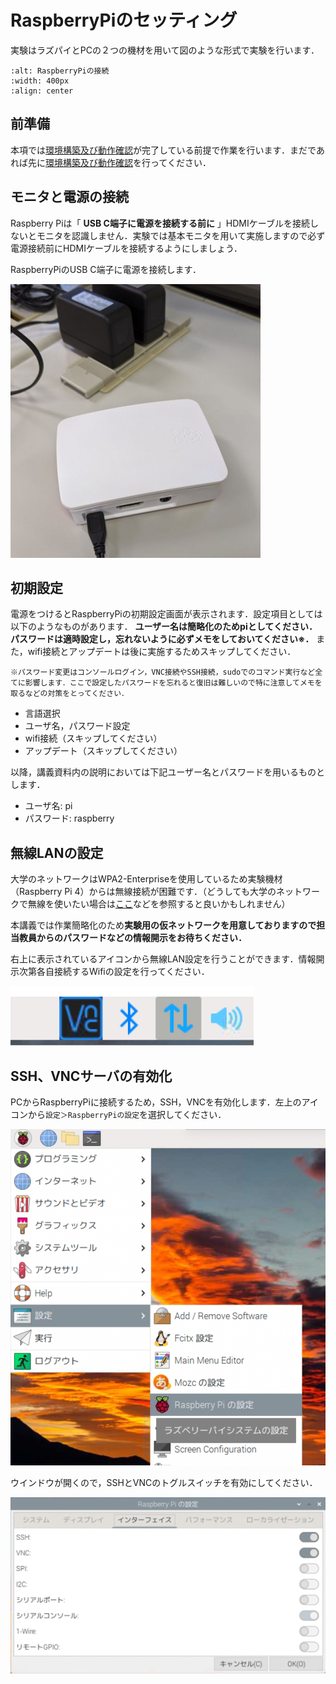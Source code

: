 # RaspberryPiのセッティング

実験はラズパイとPCの２つの機材を用いて図のような形式で実験を行います．

```{image} ../../../images/part1/part1_1/configuration.png
:alt: RaspberryPiの接続
:width: 400px
:align: center
```

## 前準備

本項では[環境構築及び動作確認](../../preparation/preparation)が完了している前提で作業を行います．まだであれば先に[環境構築及び動作確認](../../preparation/preparation)を行ってください．

## モニタと電源の接続

Raspberry Piは「 **USB C端子に電源を接続する前に** 」HDMIケーブルを接続しないとモニタを認識しません．実験では基本モニタを用いて実施しますので必ず電源接続前にHDMIケーブルを接続するようにしましょう．

RaspberryPiのUSB C端子に電源を接続します．

![raspi-usb.jpg](../../../images/part1/part1_1/400px-raspi-usb.jpg)

## 初期設定

電源をつけるとRaspberryPiの初期設定画面が表示されます．設定項目としては以下のようなものがあります． **ユーザー名は簡略化のためpiとしてください．パスワードは適時設定し，忘れないように必ずメモをしておいてください※．** また，wifi接続とアップデートは後に実施するためスキップしてください．

```{important}
※パスワード変更はコンソールログイン，VNC接続やSSH接続，sudoでのコマンド実行など全てに影響します．ここで設定したパスワードを忘れると復旧は難しいので特に注意してメモを取るなどの対策をとってください．
```

- 言語選択
- ユーザ名，パスワード設定
- wifi接続（スキップしてください）
- アップデート（スキップしてください）

以降，講義資料内の説明においては下記ユーザー名とパスワードを用いるものとします．

- ユーザ名: pi
- パスワード: raspberry

## 無線LANの設定

大学のネットワークはWPA2-Enterpriseを使用しているため実験機材（Raspberry Pi 4）からは無線接続が困難です．（どうしても大学のネットワークで無線を使いたい場合は[ここ](https://blog.cles.jp/item/12794)などを参照すると良いかもしれません）

本講義では作業簡略化のため**実験用の仮ネットワークを用意しておりますので担当教員からのパスワードなどの情報開示をお待ちください．**

右上に表示されているアイコンから無線LAN設定を行うことができます．情報開示次第各自接続するWifiの設定を行ってください．

![wifi.png](../../../images/part1/part1_1/wifi.png)

## SSH、VNCサーバの有効化

PCからRaspberryPiに接続するため，SSH，VNCを有効化します．左上のアイコンから`設定＞RaspberryPiの設定`を選択してください．

![ssh_vnc1.png](../../../images/part1/part1_1/ssh_vnc1.png)

ウインドウが開くので，SSHとVNCのトグルスイッチを有効にしてください．

![ssh_vnc2.png](../../../images/part1/part1_1/ssh_vnc2.png)
